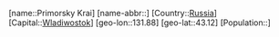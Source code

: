 ﻿---
location: [43.12,131.88]
type: State
tags:
- geo/State


SpocWebEntityId: 37103
isDeleted: false
confidential: public

---
[name::Primorsky Krai]
[name-abbr::]
[Country::[Russia](geo/Continent/Europe/Russia.md)]
[Capital::[Wladiwostok](geo/Continent/Europe/Russia/Wladiwostok.md)]
[geo-lon::131.88]
[geo-lat::43.12]
[Population::]

